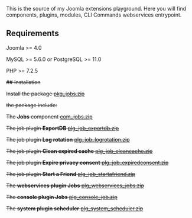 This is the source of my Joomla extensions playground. Here you will find components, plugins, modules, CLI Commands webservices entrypoint.

## Requirements
Joomla >= 4.0

MySQL >= 5.6.0 or PostgreSQL >= 11.0

PHP >= 7.2.5


~~## Installation~~

~~Install the package [pkg_jobs.zip](https://github.com/alikon/testcom/blob/main/build/packages/pkg_jobs.zip)~~

~~the package include:~~

~~The **Jobs** component [com_jobs.zip](https://github.com/alikon/testcom/blob/main/build/packages/com_jobs.zip)~~

~~The job plugin **ExportDB** [plg_job_exportdb.zip](https://github.com/alikon/testcom/blob/main/build/packages/plg_job_exportdb.zip)~~

~~The job plugin **Log rotation** [plg_job_logrotation.zip](https://github.com/alikon/testcom/blob/main/build/packages/plg_job_logrotation.zip)~~

~~The job plugin **Clean expired cache** [plg_job_cleancache.zip](https://github.com/alikon/testcom/blob/main/build/packages/plg_job_cleancache.zip)~~

~~The job plugin **Expire privacy consent** [plg_job_expiredconsent.zip](https://github.com/alikon/testcom/blob/main/build/packages/plg_job_expiredconsent.zip)~~

~~The job plugin **Start a Friend** [plg_job_startafriend.zip](https://github.com/alikon/testcom/blob/main/build/packages/plg_job_startafriend.zip)~~

~~The **webservices plugin Jobs** [plg_webservices_jobs.zip](https://github.com/alikon/testcom/blob/main/build/packages/plg_webservices_jobs.zip)~~

~~The **console plugin Jobs** [plg_console_job.zip](https://github.com/alikon/testcom/blob/main/build/packages/plg_console_job.zip)~~
 
~~The **system plugin scheduler** [plg_system_scheduler.zip](https://github.com/alikon/testcom/blob/main/build/packages/plg_system_scheduler.zip)~~



